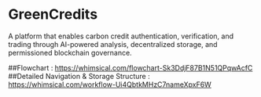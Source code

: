 # GreenCredits
A platform that enables carbon credit authentication, verification, and trading through AI-powered analysis, decentralized storage, and permissioned blockchain governance.

##Flowchart : https://whimsical.com/flowchart-Sk3DdjF87B1N51QPqwAcfC
##Detailed Navigation & Storage Structure : https://whimsical.com/workflow-Ui4QbtkMHzC7nameXpxF6W
